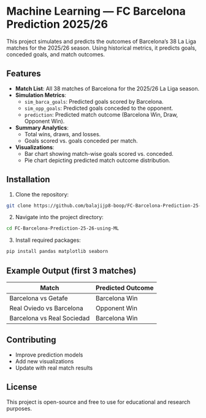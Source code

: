 # Machine Learning — FC Barcelona Prediction 2025/26

This project simulates and predicts the outcomes of Barcelona’s 38 La Liga matches for the 2025/26 season. Using historical metrics, it predicts goals, conceded goals, and match outcomes.

## Features

- **Match List**: All 38 matches of Barcelona for the 2025/26 La Liga season.
- **Simulation Metrics**:
  - `sim_barca_goals`: Predicted goals scored by Barcelona.
  - `sim_opp_goals`: Predicted goals conceded to the opponent.
  - `prediction`: Predicted match outcome (Barcelona Win, Draw, Opponent Win).
- **Summary Analytics**:
  - Total wins, draws, and losses.
  - Goals scored vs. goals conceded per match.
- **Visualizations**:
  - Bar chart showing match-wise goals scored vs. conceded.
  - Pie chart depicting predicted match outcome distribution.

## Installation

1. Clone the repository:

```bash
git clone https://github.com/balajijp8-boop/FC-Barcelona-Prediction-25-26-using-ML.git
````

2. Navigate into the project directory:

```bash
cd FC-Barcelona-Prediction-25-26-using-ML
```

3. Install required packages:

```bash
pip install pandas matplotlib seaborn
```

## Example Output (first 3 matches)

| Match                      | Predicted Outcome |
| -------------------------- | ----------------- |
| Barcelona vs Getafe        | Barcelona Win     |
| Real Oviedo vs Barcelona   | Opponent Win      |
| Barcelona vs Real Sociedad | Barcelona Win     |

## Contributing

* Improve prediction models
* Add new visualizations
* Update with real match results

## License

This project is open-source and free to use for educational and research purposes.
